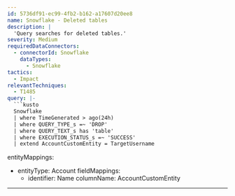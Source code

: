 ```yaml
---
id: 5736df91-ec99-4fb2-b162-a17607d20ee8
name: Snowflake - Deleted tables
description: |
  'Query searches for deleted tables.'
severity: Medium
requiredDataConnectors:
  - connectorId: Snowflake
    dataTypes:
      - Snowflake
tactics:
  - Impact
relevantTechniques:
  - T1485
query: |-
  ```kusto
  Snowflake
  | where TimeGenerated > ago(24h)
  | where QUERY_TYPE_s =~ 'DROP'
  | where QUERY_TEXT_s has 'table'
  | where EXECUTION_STATUS_s =~ 'SUCCESS'
  | extend AccountCustomEntity = TargetUsername
  ```
entityMappings:
  - entityType: Account
    fieldMappings:
      - identifier: Name
        columnName: AccountCustomEntity
---
```


